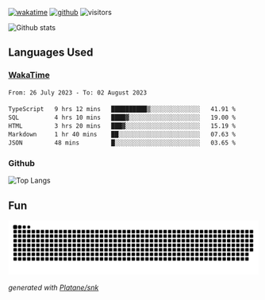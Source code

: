 [![wakatime](https://wakatime.com/badge/user/82c377cd-a54c-404c-b7df-177b313ca539.svg)](https://wakatime.com/@82c377cd-a54c-404c-b7df-177b313ca539)
[![github](https://img.shields.io/github/followers/xinthose?logo=github&style=plastic)](https://github.com/alanhamlett?tab=followers)
![visitors](https://visitor-badge.glitch.me/badge?page_id=xinthose&left_color=green&right_color=red)

![Github stats](https://github-readme-stats.vercel.app/api?username=xinthose&show_icons=true&theme=radical&count_private=true)

## Languages Used

### [WakaTime](https://wakatime.com/)
<!--START_SECTION:waka-->

```txt
From: 26 July 2023 - To: 02 August 2023

TypeScript   9 hrs 12 mins   ██████████▒░░░░░░░░░░░░░░   41.91 %
SQL          4 hrs 10 mins   ████▓░░░░░░░░░░░░░░░░░░░░   19.00 %
HTML         3 hrs 20 mins   ███▓░░░░░░░░░░░░░░░░░░░░░   15.19 %
Markdown     1 hr 40 mins    ██░░░░░░░░░░░░░░░░░░░░░░░   07.63 %
JSON         48 mins         █░░░░░░░░░░░░░░░░░░░░░░░░   03.65 %
```

<!--END_SECTION:waka-->

### Github

![Top Langs](https://github-readme-stats.vercel.app/api/top-langs/?username=xinthose)

## Fun
![github contribution grid snake animation](https://raw.githubusercontent.com/xinthose/xinthose/output/github-contribution-grid-snake.svg)

_generated with [Platane/snk](https://github.com/Platane/snk)_
